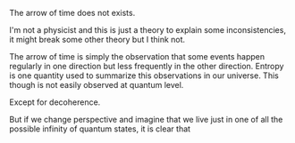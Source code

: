 The arrow of time does not exists.

I'm not a physicist and this is just a theory to explain some inconsistencies, it might break some other theory but I think not.

The arrow of time is simply the observation that some events happen regularly in one direction but less frequently in the other direction. Entropy is one quantity used to summarize this observations in our universe. This though is not easily observed at quantum level.

Except for decoherence.

But if we change perspective and imagine that we live just in one of all the possible infinity of quantum states, it is clear that 
